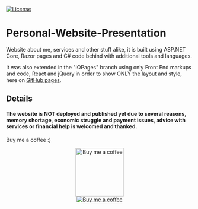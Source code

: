 [![License](https://img.shields.io/badge/License-MPL%202.0%20License-magenta)](https://github.com/Pomidorka1234/DebunkInfo-WebSite-Presentation/blob/master/LICENSE)

# Personal-Website-Presentation
Website about me, services and other stuff alike, it is built using ASP.NET Core, Razor pages and C# code behind with additional tools and languages. 

It was also extended in the "IOPages" branch using only Front End markups and code, React and jQuery in order to show ONLY the layout and style, here on [GitHub pages](https://pomid0rchik.github.io/Personal-Website-Presentation/Personal%20Website/Pages/Index.html).

## Details
#### The website is NOT deployed and published yet due to several reasons, memory shortage, economic struggle and payment issues, advice with services or financial help is welcomed and thanked.

Buy me a coffee :)

<p align="center">
  <a href="https://www.buymeacoffee.com/JanSafronov">
    <img src="https://user-images.githubusercontent.com/72037282/119219722-9eda7880-baef-11eb-9842-138d67071fd8.png" title="Buy me a coffee"
      height="130">
  </a>
  <br>
  <a href="https://www.paypal.com/paypalme/jansafronov">
    <img src="https://user-images.githubusercontent.com/72037282/119220751-b7995d00-baf4-11eb-8d1d-930df878469e.png" title="Buy me a coffee">
  </a>
</p>

